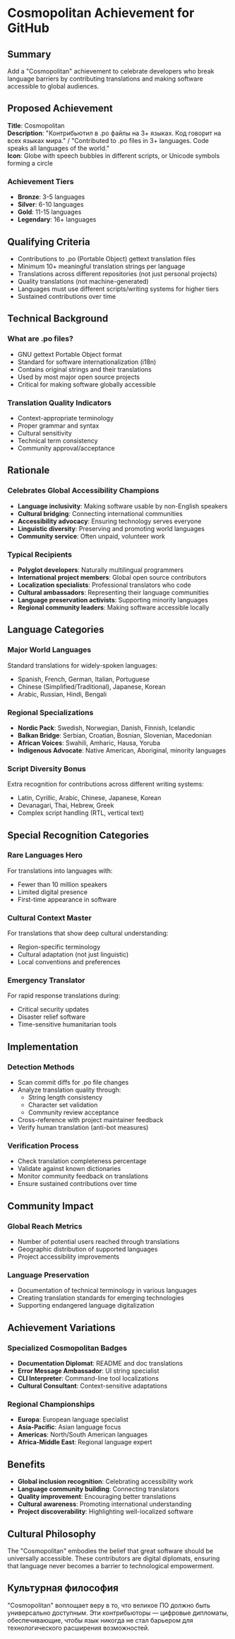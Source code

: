 # Cosmopolitan Achievement for GitHub

## Summary
Add a "Cosmopolitan" achievement to celebrate developers who break language barriers by contributing translations and making software accessible to global audiences.

## Proposed Achievement
**Title**: Cosmopolitan  
**Description**: "Контрибьютил в .po файлы на 3+ языках. Код говорит на всех языках мира." / "Contributed to .po files in 3+ languages. Code speaks all languages of the world."  
**Icon**: Globe with speech bubbles in different scripts, or Unicode symbols forming a circle

### Achievement Tiers
- **Bronze**: 3-5 languages
- **Silver**: 6-10 languages  
- **Gold**: 11-15 languages
- **Legendary**: 16+ languages

## Qualifying Criteria
- Contributions to .po (Portable Object) gettext translation files
- Minimum 10+ meaningful translation strings per language
- Translations across different repositories (not just personal projects)
- Quality translations (not machine-generated)
- Languages must use different scripts/writing systems for higher tiers
- Sustained contributions over time

## Technical Background
### What are .po files?
- GNU gettext Portable Object format
- Standard for software internationalization (i18n)
- Contains original strings and their translations
- Used by most major open source projects
- Critical for making software globally accessible

### Translation Quality Indicators
- Context-appropriate terminology
- Proper grammar and syntax
- Cultural sensitivity
- Technical term consistency
- Community approval/acceptance

## Rationale
### Celebrates Global Accessibility Champions
- **Language inclusivity**: Making software usable by non-English speakers
- **Cultural bridging**: Connecting international communities
- **Accessibility advocacy**: Ensuring technology serves everyone
- **Linguistic diversity**: Preserving and promoting world languages
- **Community service**: Often unpaid, volunteer work

### Typical Recipients
- **Polyglot developers**: Naturally multilingual programmers
- **International project members**: Global open source contributors
- **Localization specialists**: Professional translators who code
- **Cultural ambassadors**: Representing their language communities
- **Language preservation activists**: Supporting minority languages
- **Regional community leaders**: Making software accessible locally

## Language Categories
### Major World Languages
Standard translations for widely-spoken languages:
- Spanish, French, German, Italian, Portuguese
- Chinese (Simplified/Traditional), Japanese, Korean
- Arabic, Russian, Hindi, Bengali

### Regional Specializations
- **Nordic Pack**: Swedish, Norwegian, Danish, Finnish, Icelandic
- **Balkan Bridge**: Serbian, Croatian, Bosnian, Slovenian, Macedonian
- **African Voices**: Swahili, Amharic, Hausa, Yoruba
- **Indigenous Advocate**: Native American, Aboriginal, minority languages

### Script Diversity Bonus
Extra recognition for contributions across different writing systems:
- Latin, Cyrillic, Arabic, Chinese, Japanese, Korean
- Devanagari, Thai, Hebrew, Greek
- Complex script handling (RTL, vertical text)

## Special Recognition Categories
### Rare Languages Hero
For translations into languages with:
- Fewer than 10 million speakers
- Limited digital presence
- First-time appearance in software

### Cultural Context Master
For translations that show deep cultural understanding:
- Region-specific terminology
- Cultural adaptation (not just linguistic)
- Local conventions and preferences

### Emergency Translator
For rapid response translations during:
- Critical security updates
- Disaster relief software
- Time-sensitive humanitarian tools

## Implementation
### Detection Methods
- Scan commit diffs for .po file changes
- Analyze translation quality through:
  - String length consistency
  - Character set validation
  - Community review acceptance
- Cross-reference with project maintainer feedback
- Verify human translation (anti-bot measures)

### Verification Process
- Check translation completeness percentage
- Validate against known dictionaries
- Monitor community feedback on translations
- Ensure sustained contributions over time

## Community Impact
### Global Reach Metrics
- Number of potential users reached through translations
- Geographic distribution of supported languages
- Project accessibility improvements

### Language Preservation
- Documentation of technical terminology in various languages
- Creating translation standards for emerging technologies
- Supporting endangered language digitalization

## Achievement Variations
### Specialized Cosmopolitan Badges
- **Documentation Diplomat**: README and doc translations
- **Error Message Ambassador**: UI string specialist  
- **CLI Interpreter**: Command-line tool localizations
- **Cultural Consultant**: Context-sensitive adaptations

### Regional Championships
- **Europa**: European language specialist
- **Asia-Pacific**: Asian language focus
- **Americas**: North/South American languages
- **Africa-Middle East**: Regional language expert

## Benefits
- **Global inclusion recognition**: Celebrating accessibility work
- **Language community building**: Connecting translators
- **Quality improvement**: Encouraging better translations
- **Cultural awareness**: Promoting international understanding
- **Project discoverability**: Highlighting well-localized software

## Cultural Philosophy
The "Cosmopolitan" embodies the belief that great software should be universally accessible. These contributors are digital diplomats, ensuring that language never becomes a barrier to technological empowerment.

## Культурная философия
"Cosmopolitan" воплощает веру в то, что великое ПО должно быть универсально доступным. Эти контрибьюторы — цифровые дипломаты, обеспечивающие, чтобы язык никогда не стал барьером для технологического расширения возможностей.
